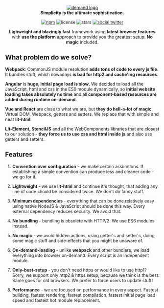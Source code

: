 <p align="center">
    <a href="https://github.com/radarsu/radarsu/" target="blank"><img src="https://github.com/radarsu/demand/blob/master/assets/logo.png?raw=true" alt="demand logo" /></a><br/>
    <strong>Simplicity is the ultimate sophistication.</strong>
</p>

<p align="center">
	<a href="https://www.npmjs.com/package/radarsu" target="_blank" alt="npm radarsu"><img src="https://img.shields.io/npm/v/radarsu.svg" alt="npm" /></a>
	<img src="https://img.shields.io/github/license/radarsu/radarsu.svg" alt="license" />
	<img src="https://img.shields.io/github/stars/radarsu/radarsu.svg" alt="stars" />
	<a href="https://twitter.com/radarsujs" target="_blank" alt="radarsujs twitter"><img src="https://img.shields.io/twitter/url/https/github.com/radarsu/radarsu.svg?style=social" alt="social twitter" /></a>
</p>

<p align="center">
    <strong>Lighweight and blazingly fast</strong> framework using <strong>latest browser features</strong> with <strong>use the platform</strong> approach to provide you the greatest setup. <strong>No magic</strong> included.
</p>

## What problem do we solve?

**Webpack**: CommonJS module resolution **adds tons of code to every js file**. It bundles stuff, which nowadays **is bad for http2 and cache'ing resources**.

**Angular** is **huge, initial page load is slow**. We decided to load all the JavaScript, html and css in the ES6 module dynamically, so **initial website loading takes absolutely no time** and all **component-based resources are added during runtime on-demand**.

**Vue and React** are close to what we are, but **they do hell-a-lot of magic**. Virtual DOM, Webpack, getters and setters. We replace that with simple and neat **lit-html**.

**Lit-Element, StencilJS** and all the WebComponents libraries that are closest to our solution - **they force us to use css and html inside js** and also use getters and setters.

## Features

1. **Convention over configuration** - we make certain assumtions. If establishing a simple convention can produce less and cleaner code - we go for it.

2. **Lightweight** - we use **lit-html** and continue it's thought, that adding any line of code should be considered twice. We don't do fancy stuff.

3. **Minimum dependencies** - everything that can be done relatively easy using native NodeJS & JavaScript should be done this way. Every external dependency reduces security. We avoid that.

4. **No bundling** - bundling is obsolete with HTTP/2. We use ES6 modules instead.

5. **No magic** - we avoid hidden actions, using getter's and setter's, doing some magic stuff and side-effects that you might be unaware of.

6. **On-demand-loading** - unlike **webpack** and other bundlers, we load everything into browser on-demand. Every script is an independent module.

7. **Only-best-setup** - you don't need https or would like to use http1? Sorry, we support only http2 & https setup, because we think is the best. Same goes for old browsers. We prefer to force users to update stuff!

8. **Performance** - we are focused on performance in every aspect. Fastest building, fastest rendering, fastest compilation, fastest initial page load speed and fastest hot module replacement.
